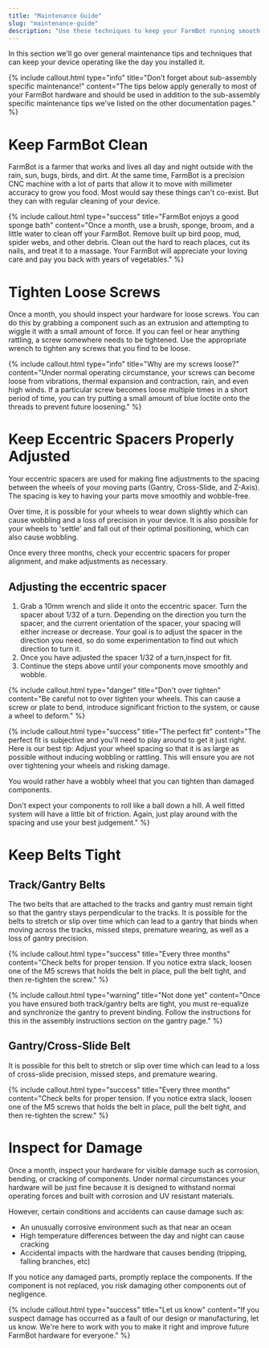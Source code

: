 ```yaml
---
title: "Maintenance Guide"
slug: "maintenance-guide"
description: "Use these techniques to keep your FarmBot running smooth for years to come"
---
```


In this section we'll go over general maintenance tips and techniques that can keep your device operating like the day you installed it.

{%
include callout.html
type="info"
title="Don't forget about sub-assembly specific maintenance!"
content="The tips below apply generally to most of your FarmBot hardware and should be used in addition to the sub-assembly specific maintenance tips we've listed on the other documentation pages."
%}



# Keep FarmBot Clean

FarmBot is a farmer that works and lives all day and night outside with the rain, sun, bugs, birds, and dirt. At the same time, FarmBot is a precision CNC machine with a lot of parts that allow it to move with millimeter accuracy to grow you food. Most would say these things can't co-exist. But they can with regular cleaning of your device.

{%
include callout.html
type="success"
title="FarmBot enjoys a good sponge bath"
content="Once a month, use a brush, sponge, broom, and a little water to clean off your FarmBot. Remove built up bird poop, mud, spider webs, and other debris. Clean out the hard to reach places, cut its nails, and treat it to a massage. Your FarmBot will appreciate your loving care and pay you back with years of vegetables."
%}



# Tighten Loose Screws

Once a month, you should inspect your hardware for loose screws. You can do this by grabbing a component such as an extrusion and attempting to wiggle it with a small amount of force. If you can feel or hear anything rattling, a screw somewhere needs to be tightened. Use the appropriate wrench to tighten any screws that you find to be loose.

{%
include callout.html
type="info"
title="Why are my screws loose?"
content="Under normal operating circumstance, your screws can become loose from vibrations, thermal expansion and contraction, rain, and even high winds. If a particular screw becomes loose multiple times in a short period of time, you can try putting a small amount of blue loctite onto the threads to prevent future loosening."
%}



# Keep Eccentric Spacers Properly Adjusted

Your eccentric spacers are used for making fine adjustments to the spacing between the wheels of your moving parts (Gantry, Cross-Slide, and Z-Axis). The spacing is key to having your parts move smoothly and wobble-free.

Over time, it is possible for your wheels to wear down slightly which can cause wobbling and a loss of precision in your device. It is also possible for your wheels to 'settle' and fall out of their optimal positioning, which can also cause wobbling.

Once every three months, check your eccentric spacers for proper alignment, and make adjustments as necessary.

## Adjusting the eccentric spacer
1. Grab a 10mm wrench and slide it onto the eccentric spacer. Turn the spacer about 1/32 of a turn. Depending on the direction you turn the spacer, and the current orientation of the spacer, your spacing will either increase or decrease. Your goal is to adjust the spacer in the direction you need, so do some experimentation to find out which direction to turn it.
2. Once you have adjusted the spacer 1/32 of a turn,inspect for fit.
3. Continue the steps above until your components move smoothly and wobble.

{%
include callout.html
type="danger"
title="Don't over tighten"
content="Be careful not to over tighten your wheels. This can cause a screw or plate to bend, introduce significant friction to the system, or cause a wheel to deform."
%}



{%
include callout.html
type="success"
title="The perfect fit"
content="The perfect fit is subjective and you'll need to play around to get it just right. Here is our best tip: Adjust your wheel spacing so that it is as large as possible without inducing wobbling or rattling. This will ensure you are not over tightening your wheels and risking damage.

You would rather have a wobbly wheel that you can tighten than damaged components.

Don't expect your components to roll like a ball down a hill. A well fitted system will have a little bit of friction. Again, just play around with the spacing and use your best judgement."
%}



# Keep Belts Tight

## Track/Gantry Belts
The two belts that are attached to the tracks and gantry must remain tight so that the gantry stays  perpendicular to the tracks. It is possible for the belts to stretch or slip over time which can lead to a gantry that binds when moving across the tracks, missed steps, premature wearing, as well as a loss of gantry precision.

{%
include callout.html
type="success"
title="Every three months"
content="Check belts for proper tension. If you notice extra slack, loosen one of the M5 screws that holds the belt in place, pull the belt tight, and then re-tighten the screw."
%}



{%
include callout.html
type="warning"
title="Not done yet"
content="Once you have ensured both track/gantry belts are tight, you must re-equalize and synchronize the gantry to prevent binding. Follow the instructions for this in the assembly instructions section on the gantry page."
%}

## Gantry/Cross-Slide Belt
It is possible for this belt to stretch or slip over time which can lead to a loss of cross-slide precision, missed steps, and premature wearing.

{%
include callout.html
type="success"
title="Every three months"
content="Check belts for proper tension. If you notice extra slack, loosen one of the M5 screws that holds the belt in place, pull the belt tight, and then re-tighten the screw."
%}



# Inspect for Damage

Once a month, inspect your hardware for visible damage such as corrosion, bending, or cracking of components. Under normal circumstances your hardware will be just fine because it is designed to withstand normal operating forces and built with corrosion and UV resistant materials.

However, certain conditions and accidents can cause damage such as:
* An unusually corrosive environment such as that near an ocean
* High temperature differences between the day and night can cause cracking
* Accidental impacts with the hardware that causes bending (tripping, falling branches, etc)

If you notice any damaged parts, promptly replace the components. If the component is not replaced, you risk damaging other components out of negligence.

{%
include callout.html
type="success"
title="Let us know"
content="If you suspect damage has occurred as a fault of our design or manufacturing, let us know. We're here to work with you to make it right and improve future FarmBot hardware for everyone."
%}

